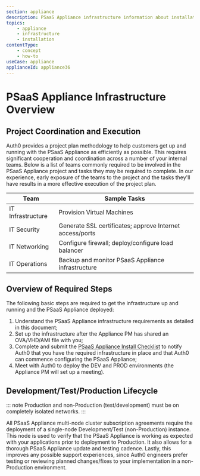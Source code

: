 ```yaml
---
section: appliance
description: PSaaS Appliance infrastructure information about installation
topics:
    - appliance
    - infrastructure
    - installation
contentType: 
    - concept
    - how-to
useCase: appliance
applianceId: appliance36
---
```


<!-- markdownlint-disable MD033 -->

# PSaaS Appliance Infrastructure Overview

## Project Coordination and Execution

Auth0 provides a project plan methodology to help customers get up and running with the PSaaS Appliance as efficiently as possible. This requires significant cooperation and coordination across a number of your internal teams. Below is a list of teams commonly required to be involved in the PSaaS Appliance project and tasks they may be required to complete. In our experience, early exposure of the teams to the project and the tasks they'll have results in a more effective execution of the project plan.

<table class="table">
    <thead>
        <tr>
            <th>Team</th>
            <th>Sample Tasks</th>
        </tr>
    </thead>
    <tbody>
        <tr>
            <td>IT Infrastructure</td>
            <td>Provision Virtual Machines</td>
        </tr>
        <tr>
            <td>IT Security</td>
            <td>Generate SSL certificates; approve Internet access/ports</td>
        </tr>
        <tr>
            <td>IT Networking</td>
            <td>Configure firewall; deploy/configure load balancer</td>
        </tr>
        <tr>
            <td>IT Operations</td>
            <td>Backup and monitor PSaaS Appliance infrastructure</td>
        </tr>
    </tbody>
</table>

## Overview of Required Steps

The following basic steps are required to get the infrastructure up and running and the PSaaS Appliance deployed:

1. Understand the PSaaS Appliance infrastructure requirements as detailed in this document;
2. Set up the infrastructure after the Appliance PM has shared an OVA/VHD/AMI file with you;
3. Complete and submit the [PSaaS Appliance Install Checklist](https://docs.google.com/forms/d/e/1FAIpQLSckWRi2MWpzhBkUXoqjaEzMPGUsyL4ICbOetcGvSnn64dSM-A/viewform?c=0&w=1) to notify Auth0 that you have the required infrastructure in place and that Auth0 can commence configuring the PSaaS Appliance;
4. Meet with Auth0 to deploy the DEV and PROD environments (the Appliance PM will set up a meeting).

## Development/Test/Production Lifecycle

::: note
Production and non-Production (test/development) must be on completely isolated networks.
:::

All PSaaS Appliance multi-node cluster subscription agreements require the deployment of a single-node Development/Test (non-Production) instance. This node is used to verify that the PSaaS Appliance is working as expected with your applications prior to deployment to Production. It also allows for a thorough PSaaS Appliance update and testing cadence. Lastly, this improves any possible support experiences, since Auth0 engineers prefer testing or reviewing planned changes/fixes to your implementation in a non-Production environment.
